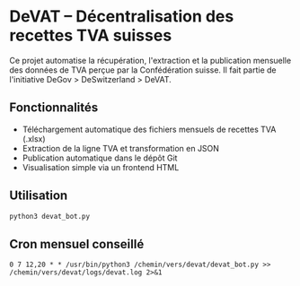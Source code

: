 # DeVAT – Décentralisation des recettes TVA suisses

Ce projet automatise la récupération, l'extraction et la publication mensuelle des données de TVA perçue par la Confédération suisse. Il fait partie de l'initiative DeGov > DeSwitzerland > DeVAT.

## Fonctionnalités

- Téléchargement automatique des fichiers mensuels de recettes TVA (.xlsx)
- Extraction de la ligne TVA et transformation en JSON
- Publication automatique dans le dépôt Git
- Visualisation simple via un frontend HTML

## Utilisation

```bash
python3 devat_bot.py
```

## Cron mensuel conseillé

```cron
0 7 12,20 * * /usr/bin/python3 /chemin/vers/devat/devat_bot.py >> /chemin/vers/devat/logs/devat.log 2>&1
```
